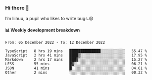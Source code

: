 ### Hi there 👋
I’m liihuu, a pupil who likes to write bugs.😄


#### 📊 Weekly development breakdown
<!--START_SECTION:waka-->

```text
From: 05 December 2022 - To: 12 December 2022

TypeScript   8 hrs 19 mins   ██████████████░░░░░░░░░░░   55.47 %
JavaScript   2 hrs 41 mins   ████▒░░░░░░░░░░░░░░░░░░░░   17.95 %
Markdown     2 hrs 17 mins   ███▓░░░░░░░░░░░░░░░░░░░░░   15.27 %
LESS         55 mins         █▓░░░░░░░░░░░░░░░░░░░░░░░   06.21 %
JSON         41 mins         █░░░░░░░░░░░░░░░░░░░░░░░░   04.61 %
Other        2 mins          ░░░░░░░░░░░░░░░░░░░░░░░░░   00.32 %
```

<!--END_SECTION:waka-->

<!--
**liihuu/liihuu** is a ✨ _special_ ✨ repository because its `README.md` (this file) appears on your GitHub profile.

Here are some ideas to get you started:

- 🔭 I’m currently working on ...
- 🌱 I’m currently learning ...
- 👯 I’m looking to collaborate on ...
- 🤔 I’m looking for help with ...
- 💬 Ask me about ...
- 📫 How to reach me: ...
- 😄 Pronouns: ...
- ⚡ Fun fact: ...
-->
